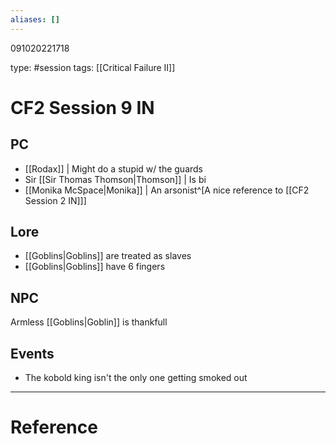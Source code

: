 ```yaml
---
aliases: []
---
```


091020221718

type: #session 
tags: [[Critical Failure II]]
# CF2 Session 9 IN
## PC
- [[Rodax]] | Might do a stupid w/ the guards
- Sir [[Sir Thomas Thomson|Thomson]] | Is bi
- [[Monika McSpace|Monika]] | An arsonist^[A nice reference to [[CF2 Session 2 IN]]]
## Lore
- [[Goblins|Goblins]] are treated as slaves
- [[Goblins|Goblins]] have 6 fingers
## NPC
Armless [[Goblins|Goblin]] is thankfull
## Events
- The kobold king isn't the only one getting smoked out

---
# Reference